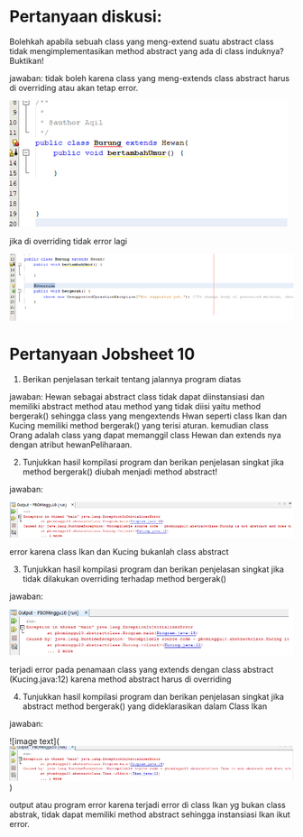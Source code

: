 # Pertanyaan diskusi:

Bolehkah apabila sebuah class yang meng-extend suatu abstract class tidak mengimplementasikan method abstract yang ada di class induknya? Buktikan!

jawaban: tidak boleh karena class yang meng-extends class abstract harus di overriding atau akan tetap error.

![image text]( https://github.com/aqilspc/PBO-2C-1941720064/blob/master/Pertemuan%2010/gambar/1.PNG)

jika di overriding tidak error lagi

![image text]( https://github.com/aqilspc/PBO-2C-1941720064/blob/master/Pertemuan%2010/gambar/2.PNG)



# Pertanyaan Jobsheet 10

1. Berikan penjelasan terkait tentang jalannya program diatas

jawaban: Hewan sebagai abstract class tidak dapat diinstansiasi dan memiliki abstract method atau method yang tidak diisi yaitu method bergerak() sehingga class yang mengextends Hwan seperti class Ikan dan Kucing memiliki method bergerak() yang terisi aturan. kemudian class Orang adalah class yang dapat memanggil class Hewan dan extends nya dengan atribut hewanPeliharaan. 

2. Tunjukkan hasil kompilasi program dan berikan penjelasan singkat jika method bergerak() diubah menjadi method abstract!

jawaban:

![image text]( https://github.com/aqilspc/PBO-2C-1941720064/blob/master/Pertemuan%2010/gambar/3.PNG)



error karena class Ikan dan Kucing bukanlah class abstract

3. Tunjukkan hasil kompilasi program dan berikan penjelasan singkat jika tidak dilakukan overriding terhadap method bergerak()

jawaban: 

![image text]( https://github.com/aqilspc/PBO-2C-1941720064/blob/master/Pertemuan%2010/gambar/4.PNG)

terjadi error pada penamaan class yang extends dengan class abstract (Kucing.java:12) karena method abstract harus di overriding

4. Tunjukkan hasil kompilasi program dan berikan penjelasan singkat jika abstract method
bergerak() yang dideklarasikan dalam Class Ikan 

jawaban: 

![image text]( ![image text]( https://github.com/aqilspc/PBO-2C-1941720064/blob/master/Pertemuan%2010/gambar/5.PNG)
)

output atau program error karena terjadi error di class Ikan yg bukan class abstrak, tidak dapat memiliki method abstract sehingga instansiasi Ikan ikut error.


